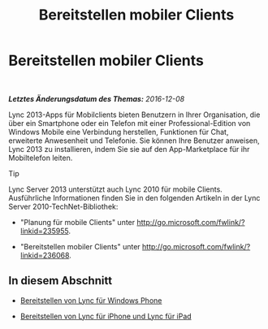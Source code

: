 ﻿---
title: Bereitstellen mobiler Clients
TOCTitle: Bereitstellen mobiler Clients
ms:assetid: f6e237f8-f38c-4812-8fd8-c5202e7c4045
ms:mtpsurl: https://technet.microsoft.com/de-de/library/Hh691005(v=OCS.15)
ms:contentKeyID: 49295931
ms.date: 12/10/2016
mtps_version: v=OCS.15
ms.translationtype: HT
---

# Bereitstellen mobiler Clients

 

_**Letztes Änderungsdatum des Themas:** 2016-12-08_

Lync 2013-Apps für Mobilclients bieten Benutzern in Ihrer Organisation, die über ein Smartphone oder ein Telefon mit einer Professional-Edition von Windows Mobile eine Verbindung herstellen, Funktionen für Chat, erweiterte Anwesenheit und Telefonie. Sie können Ihre Benutzer anweisen, Lync 2013 zu installieren, indem Sie sie auf den App-Marketplace für ihr Mobiltelefon leiten.


> [!TIP]
> Lync Server 2013 unterstützt auch Lync 2010 für mobile Clients. Ausführliche Informationen finden Sie in den folgenden Artikeln in der Lync Server 2010-TechNet-Bibliothek: 
> <UL>
> <LI>
> <P>"Planung für mobile Clients" unter <A class=uri href="http://go.microsoft.com/fwlink/?linkid=235955">http://go.microsoft.com/fwlink/?linkid=235955</A>.</P>
> <LI>
> <P>"Bereitstellen mobiler Clients" unter <A class=uri href="http://go.microsoft.com/fwlink/?linkid=236068">http://go.microsoft.com/fwlink/?linkid=236068</A>.</P></LI></UL>



## In diesem Abschnitt

  - [Bereitstellen von Lync für Windows Phone](lync-server-2013-deploying-lync-for-windows-phone.md)

  - [Bereitstellen von Lync für iPhone und Lync für iPad](lync-server-2013-deploying-lync-for-iphone-and-ipad.md)

